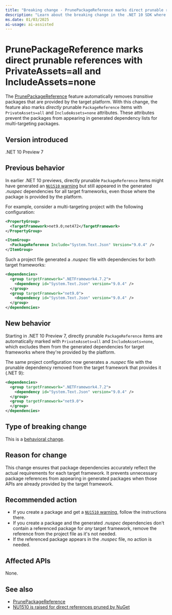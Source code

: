 ```yaml
---
title: "Breaking change - PrunePackageReference marks direct prunable references with PrivateAssets=all and IncludeAssets=none"
description: "Learn about the breaking change in the .NET 10 SDK where PrunePackageReference automatically marks directly prunable PackageReference with PrivateAssets=all and IncludeAssets=none."
ms.date: 01/03/2025
ai-usage: ai-assisted
---
```


# PrunePackageReference marks direct prunable references with PrivateAssets=all and IncludeAssets=none

The [PrunePackageReference](/nuget/consume-packages/package-references-in-project-files#prunepackagereference) feature automatically removes *transitive* packages that are provided by the target platform. With this change, the feature also marks *directly* prunable `PackageReference` items with `PrivateAssets=all` and `IncludeAssets=none` attributes. These attributes prevent the packages from appearing in generated dependency lists for multi-targeting packages.

## Version introduced

.NET 10 Preview 7

## Previous behavior

In earlier .NET 10 previews, directly prunable `PackageReference` items might have generated an [`NU1510` warning](/nuget/reference/errors-and-warnings/nu1510) but still appeared in the generated *.nuspec* dependencies for all target frameworks, even those where the package is provided by the platform.

For example, consider a multi-targeting project with the following configuration:

```xml
<PropertyGroup>
  <TargetFramework>net9.0;net472</TargetFramework>
</PropertyGroup>

<ItemGroup>
  <PackageReference Include="System.Text.Json" Version="9.0.4" />
</ItemGroup>
```

Such a project file generated a *.nuspec* file with dependencies for both target frameworks:

```xml
<dependencies>
  <group targetFramework=".NETFramework4.7.2">
    <dependency id="System.Text.Json" version="9.0.4" />
  </group>
  <group targetFramework="net9.0">
    <dependency id="System.Text.Json" version="9.0.4" />
  </group>
</dependencies>
```

## New behavior

Starting in .NET 10 Preview 7, directly prunable `PackageReference` items are automatically marked with `PrivateAssets=all` and `IncludeAssets=none`, which excludes them from the generated dependencies for target frameworks where they're provided by the platform.

The same project configuration now generates a *.nuspec* file with the prunable dependency removed from the target framework that provides it (.NET 9):

```xml
<dependencies>
  <group targetFramework=".NETFramework4.7.2">
    <dependency id="System.Text.Json" version="9.0.4" />
  </group>
  <group targetFramework="net9.0">
  </group>
</dependencies>
```

## Type of breaking change

This is a [behavioral change](../../categories.md#behavioral-change).

## Reason for change

This change ensures that package dependencies accurately reflect the actual requirements for each target framework. It prevents unnecessary package references from appearing in generated packages when those APIs are already provided by the target framework.

## Recommended action

- If you create a package and get a [`NU1510` warning](/nuget/reference/errors-and-warnings/nu1510), follow the instructions there.
- If you create a package and the generated *.nuspec* dependencies don't contain a referenced package for *any* target framework, remove the reference from the project file as it's not needed.
- If the referenced package appears in the *.nuspec* file, no action is needed.

## Affected APIs

None.

## See also

- [PrunePackageReference](/nuget/consume-packages/package-references-in-project-files#prunepackagereference)
- [NU1510 is raised for direct references pruned by NuGet](nu1510-pruned-references.md)
